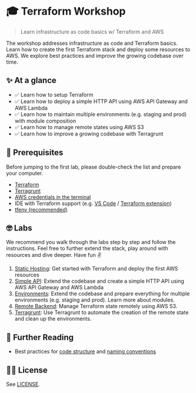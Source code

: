 # 🎓 Terraform Workshop
> Learn infrastructure as code basics w/ Terraform and AWS

The workshop addresses infrastructure as code and Terraform basics. Learn how to create the first Terraform stack and deploy some resources to AWS. We explore best practices and improve the growing codebase over time.

## ✨ At a glance

* ✅ Learn how to setup Terraform
* ✅ Learn how to deploy a simple HTTP API using AWS API Gateway and AWS Lambda
* ✅ Learn how to maintain multiple environments (e.g. staging and prod) with module composition
* ✅ Learn how to manage remote states using AWS S3
* ✅ Learn how to improve a growing codebase with Terragrunt

## 👾 Prerequisites

Before jumping to the first lab, please double-check the list and prepare your computer.

- [Terraform](https://learn.hashicorp.com/tutorials/terraform/install-cli)
- [Terragrunt](https://terragrunt.gruntwork.io/docs/getting-started/install/)
- [AWS credentials in the terminal](https://docs.aws.amazon.com/cli/latest/userguide/cli-chap-configure.html)
- IDE with Terraform support (e.g. [VS Code](https://code.visualstudio.com/) / [Terraform extension](https://marketplace.visualstudio.com/items?itemName=HashiCorp.terraform))
- [tfenv (recommended)](https://github.com/tfutils/tfenv)

## 🤓 Labs

We recommend you walk through the labs step by step and follow the instructions. Feel free to further extend the stack, play around with resources and dive deeper. Have fun ✌️

1. [Static Hosting](./1-static-hosting): Get started with Terraform and deploy the first AWS resources
2. [Simple API](./2-simple-api/): Extend the codebase and create a simple HTTP API using AWS API Gateway and AWS Lambda
3. [Environments](./3-environments/): Extend the codebase and prepare everything for multiple environments (e.g. staging and prod). Learn more about modules.
4. [Remote Backend](./4-remote-backend/): Manage Terraform state remotely using AWS S3.
5. [Terragrunt](./5-terragrunt/): Use Terragrunt to automate the creation of the remote state and clean up the environments.

## 📖 Further Reading

- Best practices for [code structure](https://www.terraform-best-practices.com/code-structure) and [naming conventions](https://www.terraform-best-practices.com/naming)

## 👩‍⚖️ License

See [LICENSE](./LICENSE.md).
